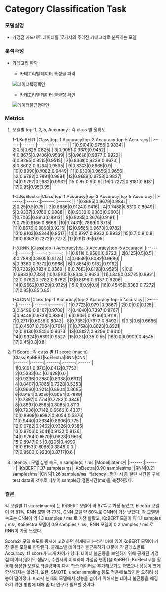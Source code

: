 # Category Classification Task

### 모델설명
- 가맹점 카드내역 데이터를 17가지의 주어진 카테고리로 분류하는 모델

### 분석과정
- 카테고리 파악
	- 카테고리별 데이터 특성을 파악
	
	![데이터특징확인](./데이터특징확인.png)
	
	- 카테고리별 데이터 불균형 확인
	
	![데이터불균형확인](./데이터불균형확인.png)

### Metrics
1. 모델별 top-1, 3, 5, Accuracy : 각 class 별 정확도

	1-1.KoBERT
		|Class|top-1 Accuracy|top-3 Accuracy|top-5 Accuracy|
		|:------:|:------:|:------:|:------:|
		| 1|0.9104|0.9756|0.9834|
		| 2|0.5|0.625|0.625|
		| 3|0.9051|0.9379|0.9452|
		| 4|0.8675|0.9406|0.9589|
		| 5|0.9666|0.9877|0.9922|
		| 6|0.9295|0.9515|0.9515|
		| 7|0.8369|0.9239|0.9673|
		| 8|0.8602|0.9264|0.9595|
		| 9|0.8333|0.8666|0.9|
		|10|0.8990|0.9082|0.9449|
		|11|0.9509|0.9656|0.9656|
		|12|0.9782|0.9891|0.9891|
		|13|0.9689|0.9758|0.9827|
		|14|0.9797|0.9932|0.9932|
		|15|0.85|0.9|0.9|
		|16|0.7272|0.8181|0.8181|
		|17|0.95|0.95|0.95|	

	1-2.KoElectra
		|Class|top-1 Accuracy|top-3 Accuracy|top-5 Accuracy|
		|:------:|:------:|:------:|:------:|
		| 1|0.8685|0.9679|0.9845|
		| 2|0.25|0.5|0.75|
		| 3|0.8686|0.9124|0.9416|
		| 4|0.7488|0.8310|0.8949|
		| 5|0.9337|0.9760|0.9888|
		| 6|0.9030|0.9383|0.9603|
		| 7|0.7065|0.8913|0.8913|
		| 8|0.8235|0.8676|0.9191|
		| 9|0.75|0.8166|0.8666|
		|10|0.7431|0.7889|0.8715|
		|11|0.8676|0.9068|0.9215|
		|12|0.9565|0.9673|0.9782|
		|13|0.9103|0.9344|0.9517|
		|14|0.9797|0.9932|0.9932|
		|15|0.7|0.9|0.9|
		|16|0.6363|0.7272|0.7272|
		|17|0.9|0.95|0.95|

	1-3.RNN
		|Class|top-1 Accuracy|top-3 Accuracy|top-5 Accuracy|
		|:------:|:------:|:------:|:------:|
		| 1|0.8110|0.9580|0.9723|
		| 2|0.125|0.5|0.5|
		| 3|0.7883|0.8905|0.9124|
		| 4|0.6849|0.8082|0.9680|
		| 5|0.9360|0.9872|0.9966|
		| 6|0.8854|0.9162|0.9162|
		| 7|0.7282|0.7934|0.8369|
		| 8|0.7683|0.8198|0.9595|
		| 9|0.6	  |0.6833|0.7333|
		|10|0.8165|0.8348|0.8623|
		|11|0.8480|0.8725|0.8921|
		|12|0.9782|0.9782|0.9782|
		|13|0.8896|0.9137|0.9206|
		|14|0.9662|0.9729|0.9729|
		|15|0.8|0.9|0.9|
		|16|0.4545|0.6363|0.7272|
		|17|0.85|0.85|0.85|

	1-4.CNN
		|Class|top-1 Accuracy|top-3 Accuracy|top-5 Accuracy|
		|:------:|:------:|:------:|:------:|
		| 1|0.7723|0.979 |0.9867|
		| 2|0.0|0.0|0.125|
		| 3|0.6496|0.8467|0.9708|
		| 4|0.4840|0.7397|0.8767|
		| 5|0.9449|0.9838|0.9894|
		| 6|0.8061|0.8766|0.9118|
		| 7|0.2717|0.6086|0.8043|
		| 8|0.7352|0.7977|0.8492|
		| 9|0.3|0.6|0.6666|
		|10|0.4587|0.7064|0.7614|
		|11|0.7598|0.8823|0.8921|
		|12|0.9130|0.9456|0.9673|
		|13|0.8827|0.9206|0.9310|
		|14|0.9324|0.9391|0.9527|
		|15|0.35|0.35|0.55|
		|16|0.0|0.0909|0.4545|
		|17|0.45|0.8|0.8|

2. f1 Score : 각 class 별 f1 score (macro)
	|Class|KoBERT|KoElectra|RNN|CNN|   
	|:------:|:------:|:------:|:------:|:------:|     
	| 1|0.9191|0.8713|0.8412|0.7753|                
	| 2|0.5333|0.4   |0.1428|0.0   |                
	| 3|0.9236|0.8880|0.8388|0.6912|                
	| 4|0.8407|0.7865|0.7228|0.5353|                
	| 5|0.9660|0.9214|0.8904|0.8685|                
	| 6|0.9154|0.9050|0.9054|0.7689|                
	| 7|0.7897|0.7514|0.7282|0.3846|                
	| 8|0.8897|0.8565|0.8085|0.8113|                
	| 9|0.7936|0.7142|0.6666|0.4337|                
	|10|0.8909|0.6982|0.8054|0.5376|                
	|11|0.9440|0.8634|0.8606|0.775 |                
	|12|0.9782|0.9462|0.9326|0.9385|                
	|13|0.9706|0.9041|0.9132|0.9126|                
	|14|0.9764|0.9570|0.9828|0.9616|                
	|15|0.8947|0.8   |0.8205|0.4999|                
	|16|0.6153|0.6086|0.3846|0.0   |                
	|17|0.9500|0.9230|0.8717|0.6   |                
	
3. latency : 모델 실행 속도, n sample(s) / ms
	|Model|latency|
	|:------:|:------:|
	|KoBERT|1.07 samples/ms|
	|KoElectra|0.90 samples/ms|
	|RNN|0.21 samples/ms|
	|CNN|1.26 samples/ms|
*latency : 평가 시 총 걸린 시간을 구해 test data의 갯수로 나누어 sample당 걸린시간(ms)을 측정하였다. 

### 결론
각 모델별 f1 score(macro) 는 KoBERT 모델이 약 87%로 가장 높았고,  Electra 모델이 약 81%, RNN 모델 약 77%, CNN 모델 약 60%로 CNN이 가장 낮았다.
각 모델별 속도는 CNN이 약 1.3 samples / ms 로 가장 빨랐고, KoBERT 모델이 약 1.1 samples / ms , KoElectra 모델이 0.9 samples / ms , RNN 모델이 0.2 samples / ms 로 RNN이 가장 느렸다.

Score와 모델 속도를 동시에 고려하면 현재까지 분석한 바에 있어 KoBERT 모델이 가장 좋은 모델로 판단된다. 
클래스별 데이터가 불균등하기 떄문에 각 클래스별로 Accuracy, f1 score가 크게 차이가 났다. 데이터 불균등을 보완하기 위해 공개된 가맹점 데이터(경기도 성남시, 수원시의 지역화폐 가맹점 현황)을 KoBERT, KoElectra를 활용해 생성한 모델로 라벨링하여 다시 학습 데이터로 추가해보기도 하였으나 성능이 크게 향상되지는 않았다. 또한, SMOTE, under sampling 등도 적용해 보았지만 오히려 성능이 떨어졌다. 따라서 현재의 모델에서 성능을 높이기 위해서는 데이터 불균등을 해결하기 위한 방법에 대해 좀 더 연구가 필요할 것이다.

